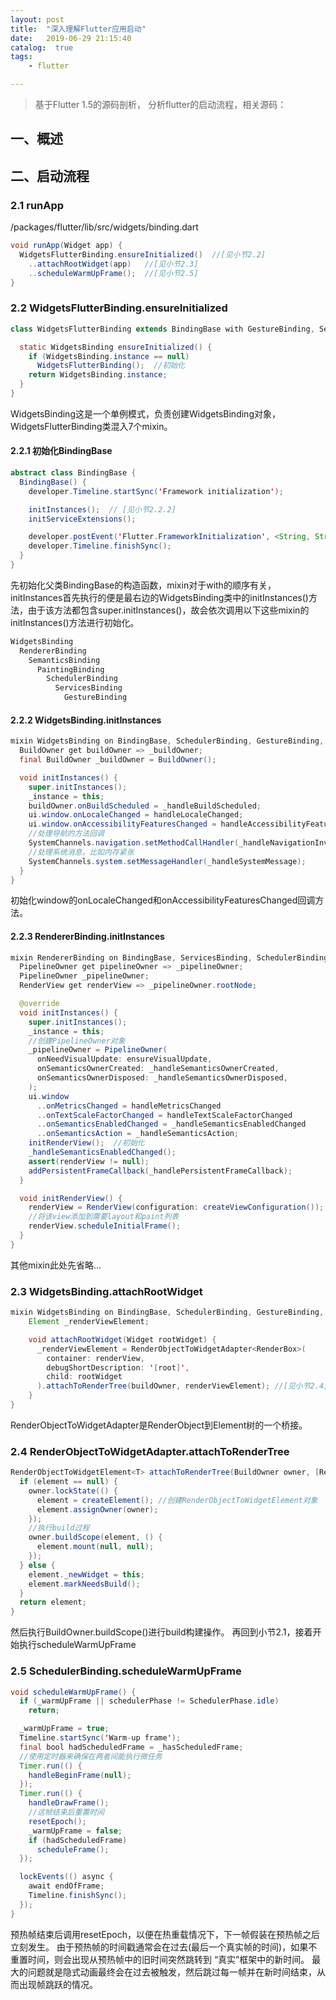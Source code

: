 ```yaml
---
layout: post
title:  "深入理解Flutter应用启动"
date:   2019-06-29 21:15:40
catalog:  true
tags:
    - flutter

---
```


> 基于Flutter 1.5的源码剖析， 分析flutter的启动流程，相关源码：


## 一、概述

## 二、启动流程

### 2.1 runApp
/packages/flutter/lib/src/widgets/binding.dart

```Java
void runApp(Widget app) {
  WidgetsFlutterBinding.ensureInitialized()  //[见小节2.2]
    ..attachRootWidget(app)   //[见小节2.3]
    ..scheduleWarmUpFrame();  //[见小节2.5]
}
```

### 2.2 WidgetsFlutterBinding.ensureInitialized

```Java
class WidgetsFlutterBinding extends BindingBase with GestureBinding, ServicesBinding, SchedulerBinding, PaintingBinding, SemanticsBinding, RendererBinding, WidgetsBinding {

  static WidgetsBinding ensureInitialized() {
    if (WidgetsBinding.instance == null)
      WidgetsFlutterBinding();  //初始化
    return WidgetsBinding.instance;
  }
}
```

WidgetsBinding这是一个单例模式，负责创建WidgetsBinding对象，WidgetsFlutterBinding类混入7个mixin。


#### 2.2.1 初始化BindingBase

```Java
abstract class BindingBase {
  BindingBase() {
    developer.Timeline.startSync('Framework initialization');

    initInstances();  // [见小节2.2.2]
    initServiceExtensions();

    developer.postEvent('Flutter.FrameworkInitialization', <String, String>{});
    developer.Timeline.finishSync();
  }
}
```

先初始化父类BindingBase的构造函数，mixin对于with的顺序有关，initInstances首先执行的便是最右边的WidgetsBinding类中的initInstances()方法，由于该方法都包含super.initInstances()，故会依次调用以下这些mixin的initInstances()方法进行初始化。


```Java
WidgetsBinding
  RendererBinding
    SemanticsBinding
      PaintingBinding
        SchedulerBinding
          ServicesBinding
            GestureBinding
```

#### 2.2.2 WidgetsBinding.initInstances

```Java
mixin WidgetsBinding on BindingBase, SchedulerBinding, GestureBinding, RendererBinding, SemanticsBinding {
  BuildOwner get buildOwner => _buildOwner;
  final BuildOwner _buildOwner = BuildOwner();

  void initInstances() {
    super.initInstances();
    _instance = this;
    buildOwner.onBuildScheduled = _handleBuildScheduled;
    ui.window.onLocaleChanged = handleLocaleChanged;
    ui.window.onAccessibilityFeaturesChanged = handleAccessibilityFeaturesChanged;
    //处理导航的方法回调
    SystemChannels.navigation.setMethodCallHandler(_handleNavigationInvocation);
    //处理系统消息，比如内存紧张
    SystemChannels.system.setMessageHandler(_handleSystemMessage);
  }
}
```

初始化window的onLocaleChanged和onAccessibilityFeaturesChanged回调方法。

#### 2.2.3 RendererBinding.initInstances

```Java
mixin RendererBinding on BindingBase, ServicesBinding, SchedulerBinding, SemanticsBinding, HitTestable {
  PipelineOwner get pipelineOwner => _pipelineOwner;
  PipelineOwner _pipelineOwner;
  RenderView get renderView => _pipelineOwner.rootNode;

  @override
  void initInstances() {
    super.initInstances();
    _instance = this;
    //创建PipelineOwner对象
    _pipelineOwner = PipelineOwner(
      onNeedVisualUpdate: ensureVisualUpdate,
      onSemanticsOwnerCreated: _handleSemanticsOwnerCreated,
      onSemanticsOwnerDisposed: _handleSemanticsOwnerDisposed,
    );
    ui.window
      ..onMetricsChanged = handleMetricsChanged
      ..onTextScaleFactorChanged = handleTextScaleFactorChanged
      ..onSemanticsEnabledChanged = _handleSemanticsEnabledChanged
      ..onSemanticsAction = _handleSemanticsAction;
    initRenderView();  //初始化
    _handleSemanticsEnabledChanged();
    assert(renderView != null);
    addPersistentFrameCallback(_handlePersistentFrameCallback);
  }

  void initRenderView() {
    renderView = RenderView(configuration: createViewConfiguration());
    //将该view添加到需要layout和paint列表
    renderView.scheduleInitialFrame();
  }
}
```

其他mixin此处先省略...


### 2.3 WidgetsBinding.attachRootWidget

```Java
mixin WidgetsBinding on BindingBase, SchedulerBinding, GestureBinding, RendererBinding, SemanticsBinding {
    Element _renderViewElement;

    void attachRootWidget(Widget rootWidget) {
      _renderViewElement = RenderObjectToWidgetAdapter<RenderBox>(
        container: renderView,
        debugShortDescription: '[root]',
        child: rootWidget
      ).attachToRenderTree(buildOwner, renderViewElement); //[见小节2.4]
    }
}
```

RenderObjectToWidgetAdapter是RenderObject到Element树的一个桥接。


### 2.4 RenderObjectToWidgetAdapter.attachToRenderTree

```Java
RenderObjectToWidgetElement<T> attachToRenderTree(BuildOwner owner, [RenderObjectToWidgetElement<T> element]) {
  if (element == null) {
    owner.lockState(() {
      element = createElement(); //创建RenderObjectToWidgetElement对象
      element.assignOwner(owner);
    });
    //执行build过程
    owner.buildScope(element, () {
      element.mount(null, null);
    });
  } else {
    element._newWidget = this;
    element.markNeedsBuild();
  }
  return element;
}
```

然后执行BuildOwner.buildScope()进行build构建操作。 再回到小节2.1，接着开始执行scheduleWarmUpFrame

### 2.5 SchedulerBinding.scheduleWarmUpFrame

```Java
void scheduleWarmUpFrame() {
  if (_warmUpFrame || schedulerPhase != SchedulerPhase.idle)
    return;

  _warmUpFrame = true;
  Timeline.startSync('Warm-up frame');
  final bool hadScheduledFrame = _hasScheduledFrame;
  //使用定时器来确保在两者间能执行微任务
  Timer.run(() {
    handleBeginFrame(null);
  });
  Timer.run(() {
    handleDrawFrame();
    //这帧结束后重置时间
    resetEpoch();
    _warmUpFrame = false;
    if (hadScheduledFrame)
      scheduleFrame();
  });

  lockEvents(() async {
    await endOfFrame;
    Timeline.finishSync();
  });
}
```

预热帧结束后调用resetEpoch，以便在热重载情况下，下一帧假装在预热帧之后立刻发生。
由于预热帧的时间戳通常会在过去(最后一个真实帧的时间)，如果不重置时间，则会出现从预热帧中的旧时间突然跳转到 “真实”框架中的新时间。
最大的问题就是隐式动画最终会在过去被触发，然后跳过每一帧并在新时间结束，从而出现帧跳跃的情况。
